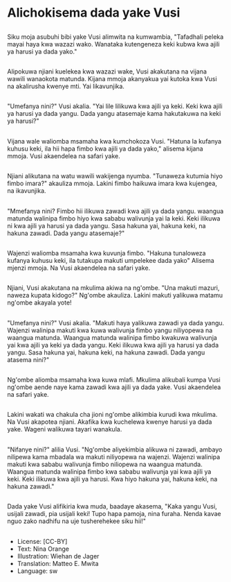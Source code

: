 # Alichokisema dada yake Vusi

##
Siku moja asubuhi bibi yake Vusi alimwita na kumwambia, "Tafadhali peleka mayai haya kwa wazazi wako. Wanataka kutengeneza keki kubwa kwa ajili ya harusi ya dada yako."

##
Alipokuwa njiani kuelekea kwa wazazi wake, Vusi akakutana na vijana wawili wanaokota matunda. Kijana mmoja akanyakua yai kutoka kwa Vusi na akalirusha kwenye mti. Yai likavunjika.

##
"Umefanya nini?" Vusi akalia. "Yai lile lilikuwa kwa ajili ya keki. Keki kwa ajili ya harusi ya dada yangu. Dada yangu atasemaje kama hakutakuwa na keki ya harusi?"

##
Vijana wale waliomba msamaha kwa kumchokoza Vusi. "Hatuna la kufanya kuhusu keki, ila hii hapa fimbo kwa ajili ya dada yako," alisema kijana mmoja. Vusi akaendelea na safari yake.

##
Njiani alikutana na watu wawili wakijenga nyumba. "Tunaweza kutumia hiyo fimbo imara?" akauliza mmoja. Lakini fimbo haikuwa imara kwa kujengea, na ikavunjika.

##
"Mmefanya nini? Fimbo hii ilikuwa zawadi kwa ajili ya dada yangu. waangua matunda walinipa fimbo hiyo kwa sababu walivunja yai la keki. Keki ilikuwa ni kwa ajili ya harusi ya dada yangu. Sasa hakuna yai, hakuna keki, na hakuna zawadi. Dada yangu atasemaje?"

##
Wajenzi waliomba msamaha kwa kuvunja fimbo. "Hakuna tunaloweza kufanya kuhusu keki, ila tutakupa makuti umpelekee dada yako" Alisema mjenzi mmoja. Na Vusi akaendelea na safari yake.

##
Njiani, Vusi akakutana na mkulima akiwa na ng'ombe. "Una makuti mazuri, naweza kupata kidogo?" Ng'ombe akauliza. Lakini makuti yalikuwa matamu ng'ombe akayala yote!

##
"Umefanya nini?" Vusi akalia. "Makuti haya yalikuwa zawadi ya dada yangu. Wajenzi walinipa makuti kwa kuwa walivunja fimbo yangu niliyopewa na waangua matunda. Waangua matunda walinipa fimbo kwakuwa walivunja yai kwa ajili ya keki ya dada yangu. Keki ilikuwa kwa ajili ya harusi ya dada yangu. Sasa hakuna yai, hakuna keki, na hakuna zawadi. Dada yangu atasema nini?"

##
Ng'ombe aliomba msamaha kwa kuwa mlafi. Mkulima alikubali kumpa Vusi ng'ombe aende naye kama zawadi kwa ajili ya dada yake. Vusi akaendelea na safari yake.

##
Lakini wakati wa chakula cha jioni ng'ombe alikimbia kurudi kwa mkulima. Na Vusi akapotea njiani. Akafika kwa kuchelewa kwenye harusi ya dada yake. Wageni walikuwa tayari wanakula.

##
"Nifanye nini?" alilia Vusi. "Ng'ombe aliyekimbia alikuwa ni zawadi, ambayo nilipewa kama mbadala wa makuti niliyopewa na wajenzi. Wajenzi walinipa makuti kwa sababu walivunja fimbo niliopewa na waangua matunda. Waangua matunda walinipa fimbo kwa sababu walivunja yai kwa ajili ya keki. Keki ilikuwa kwa ajili ya harusi. Kwa hiyo hakuna yai, hakuna keki, na hakuna zawadi."

##
Dada yake Vusi alifikiria kwa muda, baadaye akasema, "Kaka yangu Vusi, usijali zawadi, pia usijali keki! Tupo hapa pamoja, nina furaha. Nenda kavae nguo zako nadhifu na uje tusherehekee siku hii!"

##
* License: [CC-BY]
* Text: Nina Orange
* Illustration: Wiehan de Jager
* Translation: Matteo E. Mwita
* Language: sw
